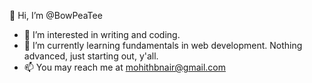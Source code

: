 👋 Hi, I’m @BowPeaTee
- 👀 I’m interested in writing and coding.
- 🌱 I’m currently learning fundamentals in web development. Nothing advanced, just starting out, y'all.
- 📫 You may reach me at mohithbnair@gmail.com
